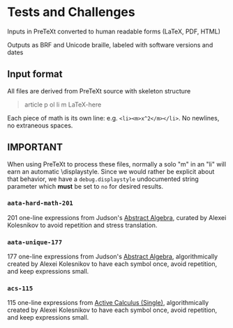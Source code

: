 # Tests and Challenges

Inputs in PreTeXt converted to human readable forms (LaTeX, PDF, HTML)

Outputs as BRF and Unicode braille, labeled with software versions and dates

## Input format

All files are derived from PreTeXt source with skeleton structure

>    article
>      p
>        ol
>          li m LaTeX-here

Each piece of math is its own line: e.g. `<li><m>x^2</m></li>`.  No newlines, no extraneous spaces.

## IMPORTANT

When using PreTeXt to process these files, normally a solo "m" in an "li" will earn an automatic \displaystyle.  Since we would rather be explicit about that behavior, we have a `debug.displaystyle` undocumented string parameter which **must** be set to `no` for desired results.

### `aata-hard-math-201`

201 one-line expressions from Judson's [Abstract Algebra](http://abstract.ups.edu/), curated by Alexei Kolesnikov to avoid repetition and stress translation.

### `aata-unique-177`

177 one-line expressions from Judson's [Abstract Algebra](http://abstract.ups.edu/), algorithmically created by Alexei Kolesnikov to have each symbol once, avoid repetition, and keep expressions small.

### `acs-115`

115 one-line expressions from [Active Calculus (Single)](https://activecalculus.org/), algorithmically created by Alexei Kolesnikov to have each symbol once, avoid repetition, and keep expressions small.
